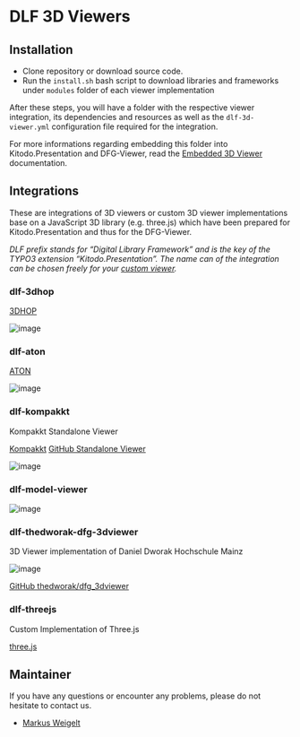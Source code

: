 # DLF 3D Viewers

## Installation

- Clone repository or download source code.
- Run the `install.sh` bash script to download libraries and frameworks under `modules` folder of each viewer implementation

After these steps, you will have a folder with the respective viewer integration, its dependencies and resources as well as the `dlf-3d-viewer.yml` configuration file required for the integration.

For more informations regarding embedding this folder into Kitodo.Presentation and DFG-Viewer, read the [Embedded 3D Viewer](https://kitodo.github.io/kitodo-presentation/Developers/Embedded3DViewer.html) documentation.

## Integrations

These are integrations of 3D viewers or custom 3D viewer implementations base on a JavaScript 3D library (e.g. three.js) which have been prepared for Kitodo.Presentation and thus for the DFG-Viewer.

*DLF prefix stands for “Digital Library Framework” and is the key of the TYPO3 extension “Kitodo.Presentation”. The name can of the integration can be chosen freely for your [custom viewer](https://kitodo.github.io/kitodo-presentation/Developers/Embedded3DViewer.html#Custom%20Viewer).*

### dlf-3dhop

[3DHOP](https://3dhop.net/)

![image](https://github.com/user-attachments/assets/153f06ab-855b-4989-b06a-73cef84cc0f0)

### dlf-aton

[ATON](https://osiris.itabc.cnr.it/aton/)

![image](https://github.com/user-attachments/assets/3e46f16d-e201-4656-930e-93aa547f3342)

### dlf-kompakkt

Kompakkt Standalone Viewer

[Kompakkt](https://kompakkt.de/)
[GitHub Standalone Viewer](https://github.com/Kompakkt/StandaloneViewer)

![image](https://github.com/user-attachments/assets/1fc458e8-fa48-4d69-b8dc-a1d3cbe46138)

### dlf-model-viewer

[<model-viewer>](https://modelviewer.dev/)

![image](https://github.com/user-attachments/assets/14345cce-a32d-4c6e-89f8-d63909e3f35e)

### dlf-thedworak-dfg-3dviewer

3D Viewer implementation of Daniel Dworak Hochschule Mainz 

![image](https://github.com/user-attachments/assets/7501684c-059c-45f7-8d0b-4929ac55852f)

[GitHub thedworak/dfg_3dviewer](https://github.com/thedworak/dfg_3dviewer)

### dlf-threejs

Custom Implementation of Three.js

[three.js](https://threejs.org/)

## Maintainer

If you have any questions or encounter any problems, please do not hesitate to contact us.

- [Markus Weigelt](https://github.com/markusweigelt)

